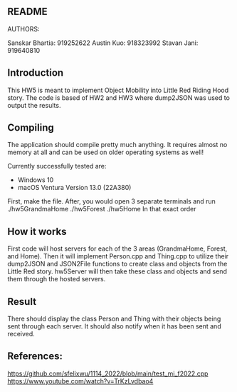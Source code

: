 ## README

AUTHORS:

Sanskar Bhartia: 919252622
Austin Kuo: 918323992
Stavan Jani: 919640810


## Introduction

This HW5 is meant to implement Object Mobility into Little Red Riding Hood story. The code is based of HW2 and HW3 where
dump2JSON was used to output the results.

## Compiling

The application should compile pretty much anything.
It requires almost no memory at all and can be used on older operating systems as well!


Currently successfully tested are:

- Windows 10
- macOS Ventura Version 13.0 (22A380)

First, make the file. After, you would open 3 separate terminals and run
./hw5GrandmaHome
./hw5Forest
./hw5Home
In that exact order


## How it works

First code will host servers for each of the 3 areas (GrandmaHome, Forest, and Home).
Then it will implement Person.cpp and Thing.cpp to utilize their dump2JSON and JSON2File functions to create class and objects from the Little Red story. hw5Server will then take these class and objects and send them through the hosted servers.

## Result

There should display the class Person and Thing with their objects being sent through each server. It should also notify when it has been sent and received.

## References:
https://github.com/sfelixwu/1114_2022/blob/main/test_mi_f2022.cpp
https://www.youtube.com/watch?v=TrKzLvdbao4

